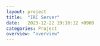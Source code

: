 ```yaml
---
layout: project
title:  "IRC Server"
date:   2023-12-22 19:10:12 +0900
categories: Project
overview: "overview"
---
```

